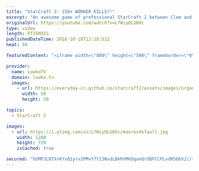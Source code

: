 ```yaml
---
title: "StarCraft 2: 150+ WORKER KILLS?!"
excerpt: "An awesome game of professional StarCraft 2 between Clem and Bly. Subscribe for more videos: http://lowko.tv/youtube Drone rush vs Drone rush: https://goo.gl/GsDVVk  Not many SCVs and Drones were spared in this game. In this video I cast a game of professional StarCraft 2 between a Zerg and a Terran"
originalUrl: https://youtube.com/watch?v=L7WiyQLG0Xc
type: video
length: PT25M35S
publishedDateTime: 2018-10-18T12:18:51Z
heat: 50

featuredContent: "<iframe width=\"800\" height=\"500\" frameborder=\"0\" src=\"https://www.youtube.com/embed/L7WiyQLG0Xc\" allow=\"accelerometer; autoplay; encrypted-media; gyroscope; picture-in-picture\" allowfullscreen></iframe>"

provider:
  name: LowkoTV
  domain: lowko.tv
  images:
    - url: https://everyday-cc.github.io/starcraft2/assets/images/organizations/lowko.tv-50x50.jpg
      width: 50
      height: 50

topics:
  - StarCraft 2

images:
  - url: https://i.ytimg.com/vi/L7WiyQLG0Xc/maxresdefault.jpg
    width: 1280
    height: 720
    isCached: true

secured: "hSMPJL0TX+KYvQ1yrv2PMvY7tI3NvdLBkRVMkDganQrOBFCCPLvdR56bVJ//tbmRvfKZ5DGw6dDlPdmfdGFzNy4C9sMW54rWOnZ6V1v5dfAy2kP0b7m237zu8K20ljAnYrWqSE14avGg8wVu8UTlmq6jT2L4WDmywCLcAipm8/Ki/hEHE/PdRx7bgtwvW5Y3Y0NS/kXTbH5CZ7RwrHrTlOo0SiGSL1aXRDc+yhc7SMtFWR6LStu20QqOoQQJvOmJ/ZHpVBPQb/0O94zeTp8Eyv5Y/kqY3Jxk0EZKqLDb/Ug5j79FfM8puf5dJpXiPac3TJkFLD52IZhaS/b9UHxghxf7W7YnXU61UiRK4HEEIMFZKfIKEYXTKN8KXSo6qt+nzOYgMnJ3Al9V2r21PCPEW4XD1iAA81FyLubhtvlOjnE=;xaS6KRslK8qJL8vsaifvTQ=="
---
```


